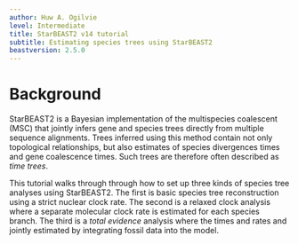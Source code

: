 ```yaml
---
author: Huw A. Ogilvie
level: Intermediate
title: StarBEAST2 v14 tutorial
subtitle: Estimating species trees using StarBEAST2
beastversion: 2.5.0
---
```



# Background

StarBEAST2 is a Bayesian implementation of the multispecies coalescent (MSC)
that jointly infers gene and species trees directly from multiple sequence alignments.
Trees inferred using this method contain not only topological relationships, but
also estimates of species divergences times and gene coalescence times. Such trees
are therefore often described as _time trees_.

This tutorial walks through through how to set up three kinds of species
tree analyses using StarBEAST2. The first is basic species tree reconstruction using
a strict nuclear clock rate.  The second is a relaxed clock analysis where a separate
molecular clock rate is estimated for each species branch. The third is a
_total evidence_ analysis where the times and rates and jointly estimated by integrating
fossil data into the model.